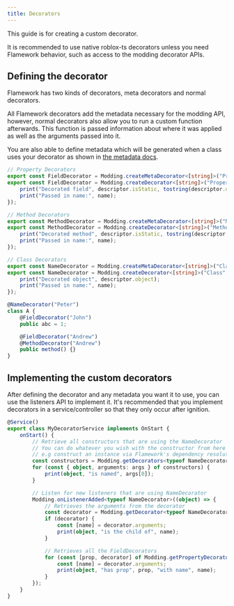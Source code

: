 ```yaml
---
title: Decorators
---
```

This guide is for creating a custom decorator.

It is recommended to use native roblox-ts decorators unless you need Flamework behavior, such as access to the modding decorator APIs.

## Defining the decorator
Flamework has two kinds of decorators, meta decorators and normal decorators.

All Flamework decorators add the metadata necessary for the modding API, however, normal decorators also allow you to run a custom function afterwards. This function is passed information about where it was applied as well as the arguments passed into it.

You are also able to define metadata which will be generated when a class uses your decorator as shown in [the metadata docs](../metadata#how-do-i-request-metadata).

```ts
// Property Decorators
export const FieldDecorator = Modding.createMetaDecorator<[string]>("Property");
export const FieldDecorator = Modding.createDecorator<[string]>("Property", (descriptor, [name]) => {
	print("Decorated field", descriptor.isStatic, tostring(descriptor.object) + "." + descriptor.property);
	print("Passed in name:", name);
});

// Method Decorators
export const MethodDecorator = Modding.createMetaDecorator<[string]>("Method");
export const MethodDecorator = Modding.createDecorator<[string]>("Method", (descriptor, [name]) => {
	print("Decorated method", descriptor.isStatic, tostring(descriptor.object) + "." + descriptor.property + "()");
	print("Passed in name:", name);
});

// Class Decorators
export const NameDecorator = Modding.createMetaDecorator<[string]>("Class");
export const NameDecorator = Modding.createDecorator<[string]>("Class", (descriptor, [name]) => {
	print("Decorated object", descriptor.object);
	print("Passed in name:", name);
});

@NameDecorator("Peter")
class A {
	@FieldDecorator("John")
	public abc = 1;

	@FieldDecorator("Andrew")
	@MethodDecorator("Andrew")
	public method() {}
}
```

## Implementing the custom decorators
After defining the decorator and any metadata you want it to use, you can use the listeners API to implement it. It's recommended that you implement decorators in a service/controller so that they only occur after ignition.
```ts
@Service()
export class MyDecoratorService implements OnStart {
	onStart() {
		// Retrieve all constructors that are using the NameDecorator
		// You can do whatever you wish with the constructor from here
		// e.g construct an instance via Flamework's dependency resolution
		const constructors = Modding.getDecorators<typeof NameDecorator>();
		for (const { object, arguments: args } of constructors) {
			print(object, "is named", args[0]);
		}

		// Listen for new listeners that are using NameDecorator
		Modding.onListenerAdded<typeof NameDecorator>((object) => {
			// Retrieves the arguments from the decorator
			const decorator = Modding.getDecorator<typeof NameDecorator>(object);
			if (decorator) {
				const [name] = decorator.arguments;
				print(object, "is the child of", name);
			}

			// Retrieves all the FieldDecorators
			for (const [prop, decorator] of Modding.getPropertyDecorators<typeof FieldDecorator>(object)) {
				const [name] = decorator.arguments;
				print(object, "has prop", prop, "with name", name);
			}
		});
	}
}
```
